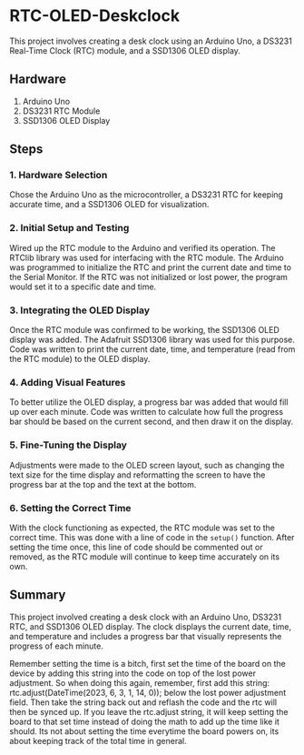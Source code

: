 # RTC-OLED-Deskclock

This project involves creating a desk clock using an Arduino Uno, a DS3231 Real-Time Clock (RTC) module, and a SSD1306 OLED display. 

## Hardware

1. Arduino Uno
2. DS3231 RTC Module
3. SSD1306 OLED Display

## Steps

### 1. Hardware Selection

Chose the Arduino Uno as the microcontroller, a DS3231 RTC for keeping accurate time, and a SSD1306 OLED for visualization.

### 2. Initial Setup and Testing

Wired up the RTC module to the Arduino and verified its operation. The RTClib library was used for interfacing with the RTC module. The Arduino was programmed to initialize the RTC and print the current date and time to the Serial Monitor. If the RTC was not initialized or lost power, the program would set it to a specific date and time.

### 3. Integrating the OLED Display

Once the RTC module was confirmed to be working, the SSD1306 OLED display was added. The Adafruit SSD1306 library was used for this purpose. Code was written to print the current date, time, and temperature (read from the RTC module) to the OLED display.

### 4. Adding Visual Features

To better utilize the OLED display, a progress bar was added that would fill up over each minute. Code was written to calculate how full the progress bar should be based on the current second, and then draw it on the display.

### 5. Fine-Tuning the Display

Adjustments were made to the OLED screen layout, such as changing the text size for the time display and reformatting the screen to have the progress bar at the top and the text at the bottom.

### 6. Setting the Correct Time

With the clock functioning as expected, the RTC module was set to the correct time. This was done with a line of code in the `setup()` function. After setting the time once, this line of code should be commented out or removed, as the RTC module will continue to keep time accurately on its own.

## Summary

This project involved creating a desk clock with an Arduino Uno, DS3231 RTC, and SSD1306 OLED display. The clock displays the current date, time, and temperature and includes a progress bar that visually represents the progress of each minute.

Remember setting the time is a bitch, first set the time of the board on the device by adding this string into the code on top of the lost power adjustment. So when doing this again, remember, first add this string:  rtc.adjust(DateTime(2023, 6, 3, 1, 14, 0)); below the lost power adjustment field. Then take the string back out and reflash the code and the rtc will then be synced up. If you leave the rtc.adjust string, it will keep setting the board to that set time instead of doing the math to add up the time like it should. Its not about setting the time everytime the board powers on, its about keeping track of the total time in general.
